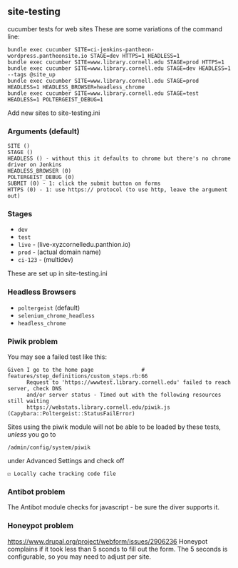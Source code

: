 ## site-testing

cucumber tests for web sites
These are some variations of the command line:

```
bundle exec cucumber SITE=ci-jenkins-pantheon-wordpress.pantheonsite.io STAGE=dev HTTPS=1 HEADLESS=1
bundle exec cucumber SITE=www.library.cornell.edu STAGE=prod HTTPS=1
bundle exec cucumber SITE=www.library.cornell.edu STAGE=dev HEADLESS=1 --tags @site_up
bundle exec cucumber SITE=www.library.cornell.edu STAGE=prod HEADLESS=1 HEADLESS_BROWSER=headless_chrome
bundle exec cucumber SITE=www.library.cornell.edu STAGE=test HEADLESS=1 POLTERGEIST_DEBUG=1
```

Add new sites to site-testing.ini

### Arguments (default)
```
SITE ()
STAGE ()
HEADLESS () - without this it defaults to chrome but there's no chrome driver on Jenkins
HEADLESS_BROWSER (0)
POLTERGEIST_DEBUG (0)
SUBMIT (0) - 1: click the submit button on forms
HTTPS (0) - 1: use https:// protocol (to use http, leave the argument out)
```

### Stages

* `dev`
* `test`
* `live` - (live-xyzcornelledu.panthion.io)
* `prod` - (actual domain name)
* `ci-123` - (multidev)

These are set up in site-testing.ini

### Headless Browsers

* `poltergeist` (default)
* `selenium_chrome_headless`
* `headless_chrome`


### Piwik problem

You may see a failed test like this:

```
Given I go to the home page               # features/step_definitions/custom_steps.rb:66
      Request to 'https://wwwtest.library.cornell.edu' failed to reach server, check DNS
      and/or server status - Timed out with the following resources still waiting
      https://webstats.library.cornell.edu/piwik.js (Capybara::Poltergeist::StatusFailError)
```

Sites using the piwik module will not be able to be loaded by these tests,
*unless*
you go to

```
/admin/config/system/piwik
```

under Advanced Settings and check off

```
☑︎ Locally cache tracking code file
```

### Antibot problem

The Antibot module checks for javascript - be sure the diver supports it.

### Honeypot problem

https://www.drupal.org/project/webform/issues/2906236
Honeypot complains if it took less than 5 sconds to fill out the form.
The 5 seconds is configurable, so you may need to adjust per site.
